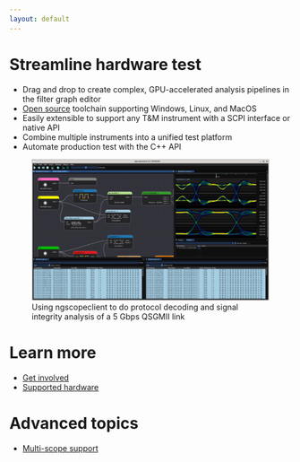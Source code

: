 ```yaml
---
layout: default
---
```


# Streamline hardware test

* Drag and drop to create complex, GPU-accelerated analysis pipelines in the filter graph editor
* [Open source](https://www.github.com/glscopeclient/scopehal-apps) toolchain supporting Windows, Linux, and MacOS
* Easily extensible to support any T&M instrument with a SCPI interface or native API
* Combine multiple instruments into a unified test platform
* Automate production test with the C++ API

<figure>
<img src="images/ngscopeclient-intro.png" alt="Filter graph example screenshot"/>
<figcaption>Using ngscopeclient to do protocol decoding and signal integrity analysis of a 5 Gbps QSGMII link</figcaption>
</figure>

# Learn more

* [Get involved](/getinvolved)
* [Supported hardware](/hardware)

# Advanced topics

* [Multi-scope support](/multiscope)
